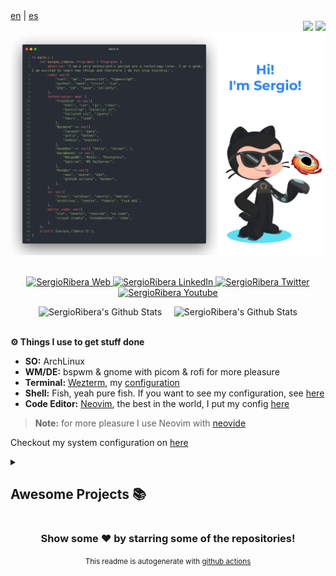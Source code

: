 <div align="left">
<a href="https://github.com/SergioRibera/SergioRibera/blob/main/README_en.md">en</a>&nbsp;|&nbsp;<a href="https://github.com/SergioRibera/SergioRibera/blob/main/README_es.md">es</a>
</div>
<div align="right">
    <img src="https://visitor-badge-reloaded.herokuapp.com/badge?page_id=SergioRibera.SergioRibera&style=for-the-badge&color=55acb7&text=VISITORS" />
    <img src="https://img.shields.io/twitch/status/sergioriberaid?label=LiveStream&style=for-the-badge&logo=twitch&logoColor=white&color=mediumpurple" />
</div>

<a href="https://sergioribera.com" rel="nofollow">
    <img src="https://raw.githubusercontent.com/SergioRibera/SergioRibera/main/img/Readme_en_sort.png"/>
</a>
</br>
</br>
<p align="center">
    <a href="https://sergioribera.com" target="_blank">
        <img alt="SergioRibera Web" src="https://img.shields.io/badge/Website-3b5998?style=for-the-badge&logo=google-chrome&logoColor=white"/>
    </a>
    <a href="https://www.linkedin.com/in/sergioribera/" target="_blank">
        <img alt="SergioRibera LinkedIn" src="https://img.shields.io/badge/-LinkedIn-0e76a8?style=for-the-badge&logo=Linkedin&logoColor=white"/>
    </a>
    <a href="https://twitter.com/SergioRibera_ID/" target="_blank">
        <img alt="SergioRibera Twitter" src="https://img.shields.io/badge/-Twitter-00acee?style=for-the-badge&logo=Twitter&logoColor=white"/>
    </a>
    <a href="https://youtube.com/SergioRibera" target="_blank">
        <img alt="SergioRibera Youtube" src="https://img.shields.io/badge/-Youtube-12sdkad2?style=for-the-badge&logo=Youtube&logoColor=white&color=red"/>
    </a>
</p>

<div align="center">
    <img src="https://github-readme-stats.vercel.app/api?username=SergioRibera&show_icons=true&theme=blueberry&hide_border=true&custom_title=Sergio%20Ribera%20Stats&hide_rank=true" alt="SergioRibera's Github Stats" /> &nbsp; &nbsp;
    <img src="https://github-readme-stats.vercel.app/api/top-langs?username=SergioRibera&show_icons=true&theme=blueberry&layout=compact&langs_count=8&hide_border=true&hide=Assembly,HTML,ASP,Java,ShaderLab,SCSS,CSS,PHP" alt="SergioRibera's Github Stats" />
</div>
</br>

**⚙️ Things I use to get stuff done**
- **SO:** ArchLinux
- **WM/DE:** bspwm & gnome with picom & rofi for more pleasure
- **Terminal:** [Wezterm](https://wezfurlong.org/wezterm/), my [configuration](https://github.com/SergioRibera/dotfiles/tree/main/configs/wezterm)
- **Shell:** Fish, yeah pure fish. If you want to see my configuration, see [here](https://github.com/SergioRibera/dotfiles/tree/main/configs/fish)
- **Code Editor:** [Neovim](https://neovim.io/), the best in the world, I put my config [here](https://github.com/SergioRibera/NvimDotFiles)
> **Note:** for more pleasure I use Neovim with [neovide](https://github.com/neovide/neovide)

Checkout my system configuration on [here](https://github.com/SergioRibera/dotfiles)

<details>
    <summary><h2>Awesome Projects 📚</h2></summary>
    <table>
        <thead align="center">
            <tr style="border: none;">
                <td><b>💻 Project Name</b></td>
                <td><b>🌟 Stars</b></td>
                <td><b>🍴 Forks</b></td>
                <td><b>🐛 Issues</b></td>
                <td><b>🔔 Pull Requests</b></td>
                <td><b>👨‍💻 Top Language</b></td>
            </tr>
        </thead>
        <tbody>
        
<tr>
<td><a href="https://github.com/SergioRibera/sbbw" target="_blank" ><b>Sbbw</b></a></td>
<td><img alt="Stars" src="https://img.shields.io/github/stars/SergioRibera/sbbw?style=flat-square&labelColor=343b41"/></td>
<td><img alt="Forks" src="https://img.shields.io/github/forks/SergioRibera/sbbw?style=flat-square&labelColor=343b41"/></td>
<td><img alt="Issues" src="https://img.shields.io/github/issues/SergioRibera/sbbw?style=flat-square"/></td>
<td><img alt="Pull Requests" src="https://img.shields.io/github/issues-pr/SergioRibera/sbbw?style=flat-square"/></td>
<td><img alt="Language" src="https://img.shields.io/github/languages/top/SergioRibera/sbbw?style=flat-square"/></td>
</tr>
<tr>
<td><a href="https://github.com/SergioRibera/vim-screenshot" target="_blank" ><b>Vim Screenshot</b></a></td>
<td><img alt="Stars" src="https://img.shields.io/github/stars/SergioRibera/vim-screenshot?style=flat-square&labelColor=343b41"/></td>
<td><img alt="Forks" src="https://img.shields.io/github/forks/SergioRibera/vim-screenshot?style=flat-square&labelColor=343b41"/></td>
<td><img alt="Issues" src="https://img.shields.io/github/issues/SergioRibera/vim-screenshot?style=flat-square"/></td>
<td><img alt="Pull Requests" src="https://img.shields.io/github/issues-pr/SergioRibera/vim-screenshot?style=flat-square"/></td>
<td><img alt="Language" src="https://img.shields.io/github/languages/top/SergioRibera/vim-screenshot?style=flat-square"/></td>
</tr>
<tr>
<td><a href="https://github.com/SergioRibera/vim-files" target="_blank" ><b>Vim Files</b></a></td>
<td><img alt="Stars" src="https://img.shields.io/github/stars/SergioRibera/vim-files?style=flat-square&labelColor=343b41"/></td>
<td><img alt="Forks" src="https://img.shields.io/github/forks/SergioRibera/vim-files?style=flat-square&labelColor=343b41"/></td>
<td><img alt="Issues" src="https://img.shields.io/github/issues/SergioRibera/vim-files?style=flat-square"/></td>
<td><img alt="Pull Requests" src="https://img.shields.io/github/issues-pr/SergioRibera/vim-files?style=flat-square"/></td>
<td><img alt="Language" src="https://img.shields.io/github/languages/top/SergioRibera/vim-files?style=flat-square"/></td>
</tr>
<tr>
<td><a href="https://github.com/SergioRibera/nvim-conf" target="_blank" ><b>Neovim Config Plugin</b></a></td>
<td><img alt="Stars" src="https://img.shields.io/github/stars/SergioRibera/nvim-conf?style=flat-square&labelColor=343b41"/></td>
<td><img alt="Forks" src="https://img.shields.io/github/forks/SergioRibera/nvim-conf?style=flat-square&labelColor=343b41"/></td>
<td><img alt="Issues" src="https://img.shields.io/github/issues/SergioRibera/nvim-conf?style=flat-square"/></td>
<td><img alt="Pull Requests" src="https://img.shields.io/github/issues-pr/SergioRibera/nvim-conf?style=flat-square"/></td>
<td><img alt="Language" src="https://img.shields.io/github/languages/top/SergioRibera/nvim-conf?style=flat-square"/></td>
</tr>
<tr>
<td><a href="https://github.com/SergioRibera/s4rchiso-plymouth-theme" target="_blank" ><b>Plymouth Theme</b></a></td>
<td><img alt="Stars" src="https://img.shields.io/github/stars/SergioRibera/s4rchiso-plymouth-theme?style=flat-square&labelColor=343b41"/></td>
<td><img alt="Forks" src="https://img.shields.io/github/forks/SergioRibera/s4rchiso-plymouth-theme?style=flat-square&labelColor=343b41"/></td>
<td><img alt="Issues" src="https://img.shields.io/github/issues/SergioRibera/s4rchiso-plymouth-theme?style=flat-square"/></td>
<td><img alt="Pull Requests" src="https://img.shields.io/github/issues-pr/SergioRibera/s4rchiso-plymouth-theme?style=flat-square"/></td>
<td><img alt="Language" src="https://img.shields.io/github/languages/top/SergioRibera/s4rchiso-plymouth-theme?style=flat-square"/></td>
</tr>
<tr>
<td><a href="https://github.com/SergioRibera/lightdm-s4rchiso" target="_blank" ><b>Lightdm Theme</b></a></td>
<td><img alt="Stars" src="https://img.shields.io/github/stars/SergioRibera/lightdm-s4rchiso?style=flat-square&labelColor=343b41"/></td>
<td><img alt="Forks" src="https://img.shields.io/github/forks/SergioRibera/lightdm-s4rchiso?style=flat-square&labelColor=343b41"/></td>
<td><img alt="Issues" src="https://img.shields.io/github/issues/SergioRibera/lightdm-s4rchiso?style=flat-square"/></td>
<td><img alt="Pull Requests" src="https://img.shields.io/github/issues-pr/SergioRibera/lightdm-s4rchiso?style=flat-square"/></td>
<td><img alt="Language" src="https://img.shields.io/github/languages/top/SergioRibera/lightdm-s4rchiso?style=flat-square"/></td>
</tr>
<tr>
<td><a href="https://github.com/SergioRibera/CrkbdGUI" target="_blank" ><b>Crkbd Desktop</b></a></td>
<td><img alt="Stars" src="https://img.shields.io/github/stars/SergioRibera/CrkbdGUI?style=flat-square&labelColor=343b41"/></td>
<td><img alt="Forks" src="https://img.shields.io/github/forks/SergioRibera/CrkbdGUI?style=flat-square&labelColor=343b41"/></td>
<td><img alt="Issues" src="https://img.shields.io/github/issues/SergioRibera/CrkbdGUI?style=flat-square"/></td>
<td><img alt="Pull Requests" src="https://img.shields.io/github/issues-pr/SergioRibera/CrkbdGUI?style=flat-square"/></td>
<td><img alt="Language" src="https://img.shields.io/github/languages/top/SergioRibera/CrkbdGUI?style=flat-square"/></td>
</tr>
<tr>
<td><a href="https://github.com/SergioRibera/ConfigsArchLinux" target="_blank" ><b>Archlinux Sarosi Config</b></a></td>
<td><img alt="Stars" src="https://img.shields.io/github/stars/SergioRibera/ConfigsArchLinux?style=flat-square&labelColor=343b41"/></td>
<td><img alt="Forks" src="https://img.shields.io/github/forks/SergioRibera/ConfigsArchLinux?style=flat-square&labelColor=343b41"/></td>
<td><img alt="Issues" src="https://img.shields.io/github/issues/SergioRibera/ConfigsArchLinux?style=flat-square"/></td>
<td><img alt="Pull Requests" src="https://img.shields.io/github/issues-pr/SergioRibera/ConfigsArchLinux?style=flat-square"/></td>
<td><img alt="Language" src="https://img.shields.io/github/languages/top/SergioRibera/ConfigsArchLinux?style=flat-square"/></td>
</tr>
<tr>
<td><a href="https://github.com/SergioRibera/st-sr" target="_blank" ><b>My ST Fork Boosted</b></a></td>
<td><img alt="Stars" src="https://img.shields.io/github/stars/SergioRibera/st-sr?style=flat-square&labelColor=343b41"/></td>
<td><img alt="Forks" src="https://img.shields.io/github/forks/SergioRibera/st-sr?style=flat-square&labelColor=343b41"/></td>
<td><img alt="Issues" src="https://img.shields.io/github/issues/SergioRibera/st-sr?style=flat-square"/></td>
<td><img alt="Pull Requests" src="https://img.shields.io/github/issues-pr/SergioRibera/st-sr?style=flat-square"/></td>
<td><img alt="Language" src="https://img.shields.io/github/languages/top/SergioRibera/st-sr?style=flat-square"/></td>
</tr>
<tr>
<td><a href="https://github.com/SergioRibera/PvZClone" target="_blank" ><b>PvZ Clone</b></a></td>
<td><img alt="Stars" src="https://img.shields.io/github/stars/SergioRibera/PvZClone?style=flat-square&labelColor=343b41"/></td>
<td><img alt="Forks" src="https://img.shields.io/github/forks/SergioRibera/PvZClone?style=flat-square&labelColor=343b41"/></td>
<td><img alt="Issues" src="https://img.shields.io/github/issues/SergioRibera/PvZClone?style=flat-square"/></td>
<td><img alt="Pull Requests" src="https://img.shields.io/github/issues-pr/SergioRibera/PvZClone?style=flat-square"/></td>
<td><img alt="Language" src="https://img.shields.io/github/languages/top/SergioRibera/PvZClone?style=flat-square"/></td>
</tr>
<tr>
<td><a href="https://github.com/SergioRibera/CSpaceWar" target="_blank" ><b>c++ Console Game</b></a></td>
<td><img alt="Stars" src="https://img.shields.io/github/stars/SergioRibera/CSpaceWar?style=flat-square&labelColor=343b41"/></td>
<td><img alt="Forks" src="https://img.shields.io/github/forks/SergioRibera/CSpaceWar?style=flat-square&labelColor=343b41"/></td>
<td><img alt="Issues" src="https://img.shields.io/github/issues/SergioRibera/CSpaceWar?style=flat-square"/></td>
<td><img alt="Pull Requests" src="https://img.shields.io/github/issues-pr/SergioRibera/CSpaceWar?style=flat-square"/></td>
<td><img alt="Language" src="https://img.shields.io/github/languages/top/SergioRibera/CSpaceWar?style=flat-square"/></td>
</tr>
<tr>
<td><a href="https://github.com/SergioRibera/NewYear-Web" target="_blank" ><b>Happy New Year</b></a></td>
<td><img alt="Stars" src="https://img.shields.io/github/stars/SergioRibera/NewYear-Web?style=flat-square&labelColor=343b41"/></td>
<td><img alt="Forks" src="https://img.shields.io/github/forks/SergioRibera/NewYear-Web?style=flat-square&labelColor=343b41"/></td>
<td><img alt="Issues" src="https://img.shields.io/github/issues/SergioRibera/NewYear-Web?style=flat-square"/></td>
<td><img alt="Pull Requests" src="https://img.shields.io/github/issues-pr/SergioRibera/NewYear-Web?style=flat-square"/></td>
<td><img alt="Language" src="https://img.shields.io/github/languages/top/SergioRibera/NewYear-Web?style=flat-square"/></td>
</tr>
<tr>
<td><a href="https://github.com/SergioRibera/ArbolitoNavidad" target="_blank" ><b>Christmas Tree</b></a></td>
<td><img alt="Stars" src="https://img.shields.io/github/stars/SergioRibera/ArbolitoNavidad?style=flat-square&labelColor=343b41"/></td>
<td><img alt="Forks" src="https://img.shields.io/github/forks/SergioRibera/ArbolitoNavidad?style=flat-square&labelColor=343b41"/></td>
<td><img alt="Issues" src="https://img.shields.io/github/issues/SergioRibera/ArbolitoNavidad?style=flat-square"/></td>
<td><img alt="Pull Requests" src="https://img.shields.io/github/issues-pr/SergioRibera/ArbolitoNavidad?style=flat-square"/></td>
<td><img alt="Language" src="https://img.shields.io/github/languages/top/SergioRibera/ArbolitoNavidad?style=flat-square"/></td>
</tr>
<tr>
<td><a href="https://github.com/SergioRibera/simple-mvc-php" target="_blank" ><b>Simple MVC System</b></a></td>
<td><img alt="Stars" src="https://img.shields.io/github/stars/SergioRibera/simple-mvc-php?style=flat-square&labelColor=343b41"/></td>
<td><img alt="Forks" src="https://img.shields.io/github/forks/SergioRibera/simple-mvc-php?style=flat-square&labelColor=343b41"/></td>
<td><img alt="Issues" src="https://img.shields.io/github/issues/SergioRibera/simple-mvc-php?style=flat-square"/></td>
<td><img alt="Pull Requests" src="https://img.shields.io/github/issues-pr/SergioRibera/simple-mvc-php?style=flat-square"/></td>
<td><img alt="Language" src="https://img.shields.io/github/languages/top/SergioRibera/simple-mvc-php?style=flat-square"/></td>
</tr>
<tr>
<td><a href="https://github.com/SergioRibera/404Dot" target="_blank" ><b>404 Dot Style</b></a></td>
<td><img alt="Stars" src="https://img.shields.io/github/stars/SergioRibera/404Dot?style=flat-square&labelColor=343b41"/></td>
<td><img alt="Forks" src="https://img.shields.io/github/forks/SergioRibera/404Dot?style=flat-square&labelColor=343b41"/></td>
<td><img alt="Issues" src="https://img.shields.io/github/issues/SergioRibera/404Dot?style=flat-square"/></td>
<td><img alt="Pull Requests" src="https://img.shields.io/github/issues-pr/SergioRibera/404Dot?style=flat-square"/></td>
<td><img alt="Language" src="https://img.shields.io/github/languages/top/SergioRibera/404Dot?style=flat-square"/></td>
</tr>
<tr>
<td><a href="https://github.com/SergioRibera/404Linux" target="_blank" ><b>404 Linux Style</b></a></td>
<td><img alt="Stars" src="https://img.shields.io/github/stars/SergioRibera/404Linux?style=flat-square&labelColor=343b41"/></td>
<td><img alt="Forks" src="https://img.shields.io/github/forks/SergioRibera/404Linux?style=flat-square&labelColor=343b41"/></td>
<td><img alt="Issues" src="https://img.shields.io/github/issues/SergioRibera/404Linux?style=flat-square"/></td>
<td><img alt="Pull Requests" src="https://img.shields.io/github/issues-pr/SergioRibera/404Linux?style=flat-square"/></td>
<td><img alt="Language" src="https://img.shields.io/github/languages/top/SergioRibera/404Linux?style=flat-square"/></td>
</tr>
        </tbody>
    </table>
</details>

<div align="center">
<h3>Show some ❤️ by starring some of the repositories!</h3>
<span><sup>This readme is autogenerate with <a href='https://github.com/SergioRibera/SergioRibera'>github actions</a><sup></span>
</div>
